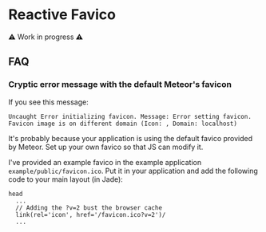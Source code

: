 # Reactive Favico
:warning: Work in progress :warning:

## FAQ
### Cryptic error message with the default Meteor's favicon
If you see this message:
```
Uncaught Error initializing favicon. Message: Error setting favicon. Favicon image is on different domain (Icon: , Domain: localhost)
```
It's probably because your application is using the default favico provided by Meteor. Set up your own favico so that JS can modify it.

I've provided an example favico in the example application `example/public/favicon.ico`. Put it in your application and add the following code to your main layout (in Jade):
```jade
head
  ...
  // Adding the ?v=2 bust the browser cache
  link(rel='icon', href='/favicon.ico?v=2')/
  ...
```
